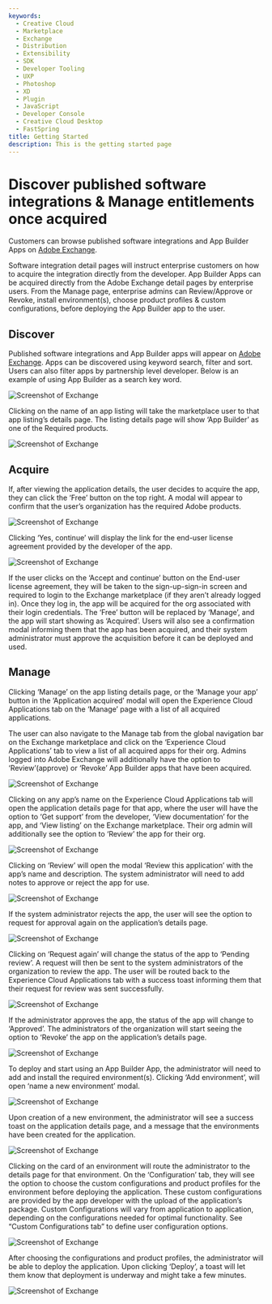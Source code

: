 ```yaml
---
keywords:
  - Creative Cloud
  - Marketplace
  - Exchange
  - Distribution
  - Extensibility
  - SDK
  - Developer Tooling
  - UXP
  - Photoshop
  - XD
  - Plugin
  - JavaScript
  - Developer Console
  - Creative Cloud Desktop
  - FastSpring
title: Getting Started
description: This is the getting started page
---
```


# Discover published software integrations & Manage entitlements once acquired   

Customers can browse published software integrations and App Builder Apps on [Adobe Exchange](https://exchange.adobe.com/apps/browse/ec).  

Software integration detail pages will instruct enterprise customers on how to acquire the integration directly from the developer. App Builder Apps can be acquired directly from the Adobe Exchange detail pages by enterprise users. From the Manage page, enterprise admins can Review/Approve or Revoke, install environment(s), choose product profiles & custom configurations, before deploying the App Builder app to the user. 

## Discover 

Published software integrations and App Builder apps will appear on [Adobe Exchange](https://exchange.adobe.com/apps/browse/ec). Apps can be discovered using keyword search, filter and sort. Users can also filter apps by partnership level developer. Below is an example of using App Builder as a search key word.  

![Screenshot of Exchange](../images/Acquire_and_Manage_1.jpg)

Clicking on the name of an app listing will take the marketplace user to that app listing’s details page. The listing details page will show ‘App Builder’ as one of the Required products.

![Screenshot of Exchange](../images/Acquire_and_Manage_2.jpg)

## Acquire 

If, after viewing the application details, the user decides to acquire the app, they can click the ‘Free’ button on the top right. A modal will appear to confirm that the user’s organization has the required Adobe products.      

![Screenshot of Exchange](../images/Acquire_and_Manage_3.jpg)

Clicking ‘Yes, continue’ will display the link for the end-user license agreement provided by the developer of the app.  

![Screenshot of Exchange](../images/Acquire_and_Manage_4.jpg)

If the user clicks on the ‘Accept and continue’ button on the End-user license agreement, they will be taken to the sign-up-sign-in screen and required to login to the Exchange marketplace (if they aren’t already logged in). Once they log in, the app will be acquired for the org associated with their login credentials. The ‘Free’ button will be replaced by ‘Manage’, and the app will start showing as ‘Acquired’. Users will also see a confirmation modal informing them that the app has been acquired, and their system administrator must approve the acquisition before it can be deployed and used.  

## Manage 

Clicking ‘Manage’ on the app listing details page, or the ‘Manage your app’ button in the ‘Application acquired’ modal will open the Experience Cloud Applications tab on the ‘Manage’ page with a list of all acquired applications.  

The user can also navigate to the Manage tab from the global navigation bar on the Exchange marketplace and click on the ‘Experience Cloud Applications’ tab to view a list of all acquired apps for their org. Admins logged into Adobe Exchange will additionally have the option to ‘Review’(approve) or ‘Revoke’ App Builder apps that have been acquired. 

![Screenshot of Exchange](../images/Acquire_and_Manage_5.jpg)

Clicking on any app’s name on the Experience Cloud Applications tab will open the application details page for that app, where the user will have the option to ‘Get support’ from the developer, ‘View documentation’ for the app, and ‘View listing’ on the Exchange marketplace. Their org admin will additionally see the option to ‘Review’ the app for their org.      

![Screenshot of Exchange](../images/Acquire_and_Manage_6.jpg)

Clicking on ‘Review’ will open the modal ‘Review this application’ with the app’s name and description. The system administrator will need to add notes to approve or reject the app for use.  

![Screenshot of Exchange](../images/Acquire_and_Manage_7.jpg)

If the system administrator rejects the app, the user will see the option to request for approval again on the application’s details page.  

![Screenshot of Exchange](../images/Acquire_and_Manage_8.jpg)

Clicking on ‘Request again’ will change the status of the app to ‘Pending review’. A request will then be sent to the system administrators of the organization to review the app. The user will be routed back to the Experience Cloud Applications tab with a success toast informing them that their request for review was sent successfully. 

![Screenshot of Exchange](../images/Acquire_and_Manage_Success.PNG)

If the administrator approves the app, the status of the app will change to ‘Approved’. The administrators of the organization will start seeing the option to ‘Revoke’ the app on the application’s details page.    

![Screenshot of Exchange](../images/Acquire_and_Manage_9.jpg)

To deploy and start using an App Builder App, the administrator will need to add and install the required environment(s). Clicking ‘Add environment’, will open ‘name a new environment’ modal. 

![Screenshot of Exchange](../images/Acquire_and_Manage_10.jpg)

Upon creation of a new environment, the administrator will see a success toast on the application details page, and a message that the environments have been created for the application. 

![Screenshot of Exchange](../images/Acquire_and_Manage_11.jpg)

Clicking on the card of an environment will route the administrator to the details page for that environment. On the ‘Configuration’ tab, they will see the option to choose the custom configurations and product profiles for the environment before deploying the application. These custom configurations are provided by the app developer with the upload of the application’s package. Custom Configurations will vary from application to application, depending on the configurations needed for optimal functionality. See “Custom Configurations tab” to define user configuration options. 

![Screenshot of Exchange](../images/Acquire_and_Manage_12.jpg)

After choosing the configurations and product profiles, the administrator will be able to deploy the application. Upon clicking ‘Deploy’, a toast will let them know that deployment is underway and might take a few minutes. 

![Screenshot of Exchange](../images/Acquire_and_Manage_13.jpg)

